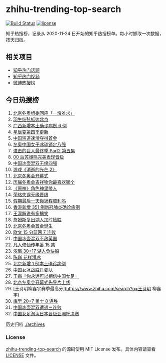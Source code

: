 # zhihu-trending-top-search

[![Build Status](https://github.com/justjavac/zhihu-trending-top-search/workflows/ci/badge.svg?branch=main)](https://github.com/justjavac/zhihu-trending-top-search/actions)
[![license](https://img.shields.io/github/license/justjavac/zhihu-trending-top-search)](https://github.com/justjavac/zhihu-trending-top-search/blob/main/LICENSE)

知乎热搜榜，记录从 2020-11-24 日开始的知乎热搜榜单。每小时抓取一次数据，按天[归档](./archives)。

## 相关项目

- [知乎热门话题](https://github.com/justjavac/zhihu-trending-hot-questions)
- [知乎热门视频](https://github.com/justjavac/zhihu-trending-hot-video)
- [微博热搜榜](https://github.com/justjavac/weibo-trending-hot-search)

## 今日热搜榜

<!-- BEGIN -->
<!-- 最后更新时间 Sun Feb 06 2022 20:19:34 GMT+0800 (China Standard Time) -->

1. [北京冬奥组委回应「一墩难求」](https://www.zhihu.com/search?q=冰墩墩)
1. [羽生结弦抵达北京](https://www.zhihu.com/search?q=羽生结弦)
1. [广西新增本土确诊病例 6 例](https://www.zhihu.com/search?q=广西疫情)
1. [星辰变第四季更新](https://www.zhihu.com/search?q=星辰变)
1. [中国短道速滑夺得首金](https://www.zhihu.com/search?q=短道速滑)
1. [冬奥中国女子冰球锁定八强](https://www.zhihu.com/search?q=冰球)
1. [进击的巨人最终季 Part2 第五集](https://www.zhihu.com/search?q=进击的巨人)
1. [00 后苏翊鸣完美表现晋级](https://www.zhihu.com/search?q=苏翊鸣)
1. [中国冰壶混双无缘四强](https://www.zhihu.com/search?q=冰壶)
1. [游戏《消逝的光芒 2》](https://www.zhihu.com/search?q=消逝的光芒2)
1. [北京冬奥会开幕式](https://www.zhihu.com/search?q=冬奥会开幕式)
1. [历届冬奥会吉祥物你最喜欢哪个](https://www.zhihu.com/search?q=冬奥会吉祥物)
1. [《原神》角色神里绫人](https://www.zhihu.com/search?q=原神)
1. [荣格失误无缘晋级](https://www.zhihu.com/search?q=荣格)
1. [假期最后一天你返程顺利吗](https://www.zhihu.com/search?q=返程)
1. [香港新增 351 例新冠肺炎确诊病例](https://www.zhihu.com/search?q=香港疫情)
1. [王濛解说有多搞笑](https://www.zhihu.com/search?q=王濛解说)
1. [詹姆斯复出湖人加时险胜](https://www.zhihu.com/search?q=湖人)
1. [北京冬奥会首金诞生](https://www.zhihu.com/search?q=越野滑雪)
1. [欧文 15 分篮网 7 连败](https://www.zhihu.com/search?q=篮网)
1. [中国冰壶混双不敌英国](https://www.zhihu.com/search?q=冰壶)
1. [凡人修仙传年番 15 集](https://www.zhihu.com/search?q=凡人修仙传)
1. [浓眉 30+17 湖人负快船](https://www.zhihu.com/search?q=湖人)
1. [陈巍 花样滑冰](https://www.zhihu.com/search?q=花样滑冰)
1. [北京新增 1 例本土确诊病例](https://www.zhihu.com/search?q=北京疫情)
1. [中国女冰战胜丹麦队](https://www.zhihu.com/search?q=冰球)
1. [王霜「你永远可以相信中国女足」](https://www.zhihu.com/search?q=王霜)
1. [北京冬奥会开幕式先导片上线](https://www.zhihu.com/search?q=北京冬奥会开幕式先导片)
1. [王诗玥柳鑫宇赛季最高分](https://www.zhihu.com/search?q=王诗玥 柳鑫宇)
1. [库里 20+7 勇士 8 连胜](https://www.zhihu.com/search?q=勇士)
1. [中国冰壶混双遭遇三连败](https://www.zhihu.com/search?q=冰壶)
1. [中国女足淘汰日本晋级亚洲杯决赛](https://www.zhihu.com/search?q=中国女足)

<!-- END -->

历史归档 [./archives](./archives)

### License

[zhihu-trending-top-search](https://github.com/justjavac/zhihu-trending-top-search)
的源码使用 MIT License 发布。具体内容请查看 [LICENSE](./LICENSE) 文件。
